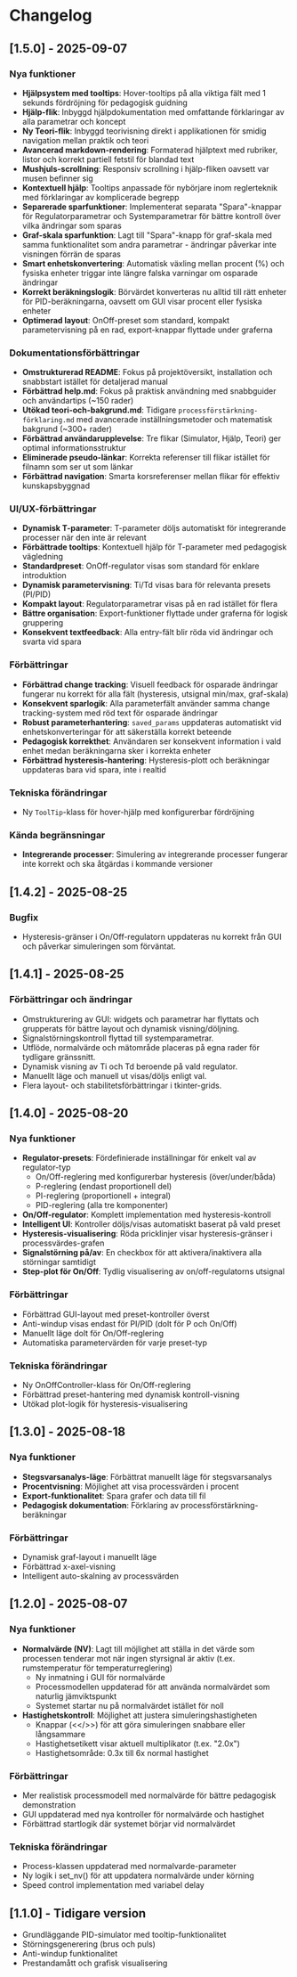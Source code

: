 # Changelog

## [1.5.0] - 2025-09-07

### Nya funktioner
- **Hjälpsystem med tooltips**: Hover-tooltips på alla viktiga fält med 1 sekunds fördröjning för pedagogisk guidning
- **Hjälp-flik**: Inbyggd hjälpdokumentation med omfattande förklaringar av alla parametrar och koncept
- **Ny Teori-flik**: Inbyggd teorivisning direkt i applikationen för smidig navigation mellan praktik och teori
- **Avancerad markdown-rendering**: Formaterad hjälptext med rubriker, listor och korrekt partiell fetstil för blandad text
- **Mushjuls-scrollning**: Responsiv scrollning i hjälp-fliken oavsett var musen befinner sig
- **Kontextuell hjälp**: Tooltips anpassade för nybörjare inom reglerteknik med förklaringar av komplicerade begrepp
- **Separerade sparfunktioner**: Implementerat separata "Spara"-knappar för Regulatorparametrar och Systemparametrar för bättre kontroll över vilka ändringar som sparas
- **Graf-skala sparfunktion**: Lagt till "Spara"-knapp för graf-skala med samma funktionalitet som andra parametrar - ändringar påverkar inte visningen förrän de sparas
- **Smart enhetskonvertering**: Automatisk växling mellan procent (%) och fysiska enheter triggar inte längre falska varningar om osparade ändringar
- **Korrekt beräkningslogik**: Börvärdet konverteras nu alltid till rätt enheter för PID-beräkningarna, oavsett om GUI visar procent eller fysiska enheter
- **Optimerad layout**: OnOff-preset som standard, kompakt parametervisning på en rad, export-knappar flyttade under graferna

### Dokumentationsförbättringar
- **Omstrukturerad README**: Fokus på projektöversikt, installation och snabbstart istället för detaljerad manual
- **Förbättrad help.md**: Fokus på praktisk användning med snabbguider och användartips (~150 rader)
- **Utökad teori-och-bakgrund.md**: Tidigare `processförstärkning-förklaring.md` med avancerade inställningsmetoder och matematisk bakgrund (~300+ rader)
- **Förbättrad användarupplevelse**: Tre flikar (Simulator, Hjälp, Teori) ger optimal informationsstruktur
- **Eliminerade pseudo-länkar**: Korrekta referenser till flikar istället för filnamn som ser ut som länkar
- **Förbättrad navigation**: Smarta korsreferenser mellan flikar för effektiv kunskapsbyggnad

### UI/UX-förbättringar
- **Dynamisk T-parameter**: T-parameter döljs automatiskt för integrerande processer när den inte är relevant
- **Förbättrade tooltips**: Kontextuell hjälp för T-parameter med pedagogisk vägledning
- **Standardpreset**: OnOff-regulator visas som standard för enklare introduktion
- **Dynamisk parametervisning**: Ti/Td visas bara för relevanta presets (PI/PID)
- **Kompakt layout**: Regulatorparametrar visas på en rad istället för flera
- **Bättre organisation**: Export-funktioner flyttade under graferna för logisk gruppering
- **Konsekvent textfeedback**: Alla entry-fält blir röda vid ändringar och svarta vid spara

### Förbättringar
- **Förbättrad change tracking**: Visuell feedback för osparade ändringar fungerar nu korrekt för alla fält (hysteresis, utsignal min/max, graf-skala)
- **Konsekvent sparlogik**: Alla parameterfält använder samma change tracking-system med röd text för osparade ändringar
- **Robust parameterhantering**: `saved_params` uppdateras automatiskt vid enhetskonverteringar för att säkerställa korrekt beteende
- **Pedagogisk korrekthet**: Användaren ser konsekvent information i vald enhet medan beräkningarna sker i korrekta enheter
- **Förbättrad hysteresis-hantering**: Hysteresis-plott och beräkningar uppdateras bara vid spara, inte i realtid

### Tekniska förändringar
- Ny `ToolTip`-klass för hover-hjälp med konfigurerbar fördröjning

### Kända begränsningar
- **Integrerande processer**: Simulering av integrerande processer fungerar inte korrekt och ska åtgärdas i kommande versioner

## [1.4.2] - 2025-08-25

### Bugfix
- Hysteresis-gränser i On/Off-regulatorn uppdateras nu korrekt från GUI och påverkar simuleringen som förväntat.

## [1.4.1] - 2025-08-25

### Förbättringar och ändringar
- Omstrukturering av GUI: widgets och parametrar har flyttats och grupperats för bättre layout och dynamisk visning/döljning.
- Signalstörningskontroll flyttad till systemparametrar.
- Utflöde, normalvärde och mätområde placeras på egna rader för tydligare gränssnitt.
- Dynamisk visning av Ti och Td beroende på vald regulator.
- Manuellt läge och manuell ut visas/döljs enligt val.
- Flera layout- och stabilitetsförbättringar i tkinter-grids.

## [1.4.0] - 2025-08-20

### Nya funktioner
- **Regulator-presets**: Fördefinierade inställningar för enkelt val av regulator-typ
  - On/Off-reglering med konfigurerbar hysteresis (över/under/båda)
  - P-reglering (endast proportionell del)
  - PI-reglering (proportionell + integral)
  - PID-reglering (alla tre komponenter)
- **On/Off-regulator**: Komplett implementation med hysteresis-kontroll
- **Intelligent UI**: Kontroller döljs/visas automatiskt baserat på vald preset
- **Hysteresis-visualisering**: Röda pricklinjer visar hysteresis-gränser i processvärdes-grafen
- **Signalstörning på/av**: En checkbox för att aktivera/inaktivera alla störningar samtidigt
- **Step-plot för On/Off**: Tydlig visualisering av on/off-regulatorns utsignal

### Förbättringar
- Förbättrad GUI-layout med preset-kontroller överst
- Anti-windup visas endast för PI/PID (dolt för P och On/Off)
- Manuellt läge dolt för On/Off-reglering
- Automatiska parametervärden för varje preset-typ

### Tekniska förändringar
- Ny OnOffController-klass för On/Off-reglering
- Förbättrad preset-hantering med dynamisk kontroll-visning
- Utökad plot-logik för hysteresis-visualisering

## [1.3.0] - 2025-08-18

### Nya funktioner
- **Stegsvarsanalys-läge**: Förbättrat manuellt läge för stegsvarsanalys
- **Procentvisning**: Möjlighet att visa processvärden i procent
- **Export-funktionalitet**: Spara grafer och data till fil
- **Pedagogisk dokumentation**: Förklaring av processförstärkning-beräkningar

### Förbättringar
- Dynamisk graf-layout i manuellt läge
- Förbättrad x-axel-visning
- Intelligent auto-skalning av processvärden

## [1.2.0] - 2025-08-07

### Nya funktioner
- **Normalvärde (NV)**: Lagt till möjlighet att ställa in det värde som processen tenderar mot när ingen styrsignal är aktiv (t.ex. rumstemperatur för temperaturreglering)
  - Ny inmatning i GUI för normalvärde
  - Processmodellen uppdaterad för att använda normalvärdet som naturlig jämviktspunkt
  - Systemet startar nu på normalvärdet istället för noll
- **Hastighetskontroll**: Möjlighet att justera simuleringshastigheten
  - Knappar (<</>>) för att göra simuleringen snabbare eller långsammare
  - Hastighetsetikett visar aktuell multiplikator (t.ex. "2.0x")
  - Hastighetsområde: 0.3x till 6x normal hastighet

### Förbättringar
- Mer realistisk processmodell med normalvärde för bättre pedagogisk demonstration
- GUI uppdaterad med nya kontroller för normalvärde och hastighet
- Förbättrad startlogik där systemet börjar vid normalvärdet

### Tekniska förändringar
- Process-klassen uppdaterad med normalvarde-parameter
- Ny logik i set_nv() för att uppdatera normalvärde under körning
- Speed control implementation med variabel delay

## [1.1.0] - Tidigare version
- Grundläggande PID-simulator med tooltip-funktionalitet
- Störningsgenerering (brus och puls)
- Anti-windup funktionalitet
- Prestandamått och grafisk visualisering
